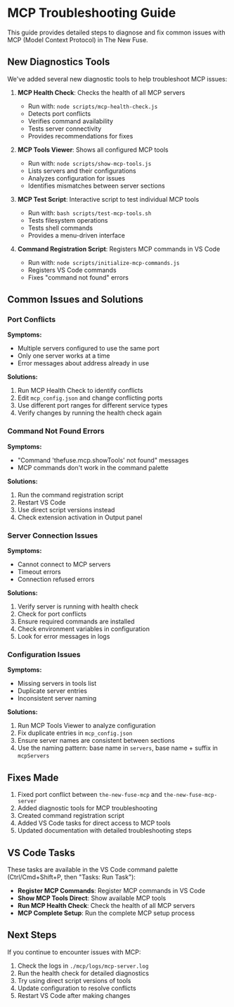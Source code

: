# MCP Troubleshooting Guide

This guide provides detailed steps to diagnose and fix common issues with MCP (Model Context Protocol) in The New Fuse.

## New Diagnostics Tools

We've added several new diagnostic tools to help troubleshoot MCP issues:

1. **MCP Health Check**: Checks the health of all MCP servers
   - Run with: `node scripts/mcp-health-check.js`
   - Detects port conflicts
   - Verifies command availability
   - Tests server connectivity
   - Provides recommendations for fixes

2. **MCP Tools Viewer**: Shows all configured MCP tools
   - Run with: `node scripts/show-mcp-tools.js`
   - Lists servers and their configurations
   - Analyzes configuration for issues
   - Identifies mismatches between server sections

3. **MCP Test Script**: Interactive script to test individual MCP tools
   - Run with: `bash scripts/test-mcp-tools.sh`
   - Tests filesystem operations
   - Tests shell commands
   - Provides a menu-driven interface

4. **Command Registration Script**: Registers MCP commands in VS Code
   - Run with: `node scripts/initialize-mcp-commands.js`
   - Registers VS Code commands
   - Fixes "command not found" errors

## Common Issues and Solutions

### Port Conflicts

**Symptoms:**
- Multiple servers configured to use the same port
- Only one server works at a time
- Error messages about address already in use

**Solutions:**
1. Run MCP Health Check to identify conflicts
2. Edit `mcp_config.json` and change conflicting ports
3. Use different port ranges for different service types
4. Verify changes by running the health check again

### Command Not Found Errors

**Symptoms:**
- "Command 'thefuse.mcp.showTools' not found" messages
- MCP commands don't work in the command palette

**Solutions:**
1. Run the command registration script
2. Restart VS Code
3. Use direct script versions instead
4. Check extension activation in Output panel

### Server Connection Issues

**Symptoms:**
- Cannot connect to MCP servers
- Timeout errors
- Connection refused errors

**Solutions:**
1. Verify server is running with health check
2. Check for port conflicts
3. Ensure required commands are installed
4. Check environment variables in configuration
5. Look for error messages in logs

### Configuration Issues

**Symptoms:**
- Missing servers in tools list
- Duplicate server entries
- Inconsistent server naming

**Solutions:**
1. Run MCP Tools Viewer to analyze configuration
2. Fix duplicate entries in `mcp_config.json`
3. Ensure server names are consistent between sections
4. Use the naming pattern: base name in `servers`, base name + suffix in `mcpServers`

## Fixes Made

1. Fixed port conflict between `the-new-fuse-mcp` and `the-new-fuse-mcp-server`
2. Added diagnostic tools for MCP troubleshooting
3. Created command registration script
4. Added VS Code tasks for direct access to MCP tools
5. Updated documentation with detailed troubleshooting steps

## VS Code Tasks

These tasks are available in the VS Code command palette (Ctrl/Cmd+Shift+P, then "Tasks: Run Task"):

- **Register MCP Commands**: Register MCP commands in VS Code
- **Show MCP Tools Direct**: Show available MCP tools
- **Run MCP Health Check**: Check the health of all MCP servers
- **MCP Complete Setup**: Run the complete MCP setup process

## Next Steps

If you continue to encounter issues with MCP:

1. Check the logs in `./mcp/logs/mcp-server.log`
2. Run the health check for detailed diagnostics
3. Try using direct script versions of tools
4. Update configuration to resolve conflicts
5. Restart VS Code after making changes
